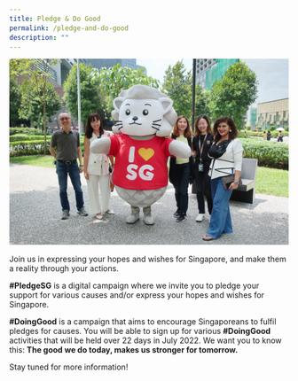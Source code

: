 ```yaml
---
title: Pledge & Do Good
permalink: /pledge-and-do-good
description: ""
---
```

![](/images/August%20Group%20Photo.jpg)

Join us in expressing your hopes and wishes for Singapore, and make them a reality through your actions. 

**#PledgeSG** is a digital campaign where we invite you to pledge your support for various causes and/or express your hopes and wishes for Singapore. 

**#DoingGood** is a campaign that aims to encourage Singaporeans to fulfil pledges for causes. You will be able to sign up for various **#DoingGood**  activities that will be held over 22 days in July 2022. We want you to know this: **The good we do today, makes us stronger for tomorrow.**

Stay tuned for more information!